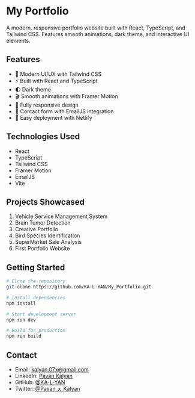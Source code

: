 # My Portfolio

A modern, responsive portfolio website built with React, TypeScript, and Tailwind CSS. Features smooth animations, dark theme, and interactive UI elements.

## Features

- 🎨 Modern UI/UX with Tailwind CSS
- ⚡ Built with React and TypeScript
- 🌓 Dark theme
- 🎬 Smooth animations with Framer Motion
- 📱 Fully responsive design
- 📧 Contact form with EmailJS integration
- 🚀 Easy deployment with Netlify

## Technologies Used

- React
- TypeScript
- Tailwind CSS
- Framer Motion
- EmailJS
- Vite

## Projects Showcased

1. Vehicle Service Management System
2. Brain Tumor Detection
3. Creative Portfolio
4. Bird Species Identification
5. SuperMarket Sale Analysis
6. First Portfolio Website

## Getting Started

```bash
# Clone the repository
git clone https://github.com/KA-L-YAN/My_Portfolio.git

# Install dependencies
npm install

# Start development server
npm run dev

# Build for production
npm run build
```

## Contact

- Email: kalyan.07x@gmail.com
- LinkedIn: [Pavan Kalyan](https://www.linkedin.com/in/pavan-kalyan-budamacharla-5a07451ba/)
- GitHub: [@KA-L-YAN](https://github.com/KA-L-YAN)
- Twitter: [@Pavan_x_Kalyan](https://x.com/Pavan_x_Kalyan) 